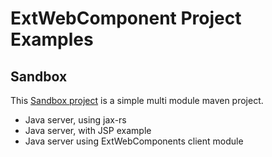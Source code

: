 # ExtWebComponent Project Examples

## Sandbox
This [Sandbox project](./sandbox) is a simple multi module maven project. 

- Java server, using jax-rs
- Java server, with JSP example
- Java server using ExtWebComponents client module


